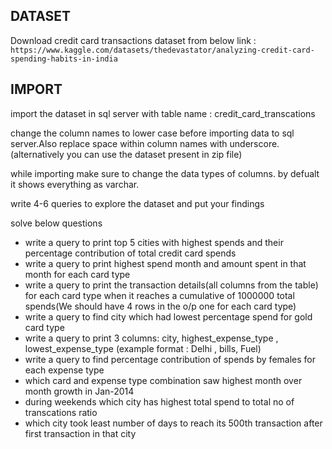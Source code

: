 ## DATASET
Download credit card transactions dataset from below link :
`https://www.kaggle.com/datasets/thedevastator/analyzing-credit-card-spending-habits-in-india`

## IMPORT
import the dataset in sql server with table name : credit_card_transcations

change the column names to lower case before importing data to sql server.Also replace space within column names with underscore.
(alternatively you can use the dataset present in zip file)

while importing make sure to change the data types of columns. by defualt it shows everything as varchar.

write 4-6 queries to explore the dataset and put your findings 

solve below questions
- write a query to print top 5 cities with highest spends and their percentage contribution of total credit card spends 
- write a query to print highest spend month and amount spent in that month for each card type
- write a query to print the transaction details(all columns from the table) for each card type when
it reaches a cumulative of 1000000 total spends(We should have 4 rows in the o/p one for each card type)
- write a query to find city which had lowest percentage spend for gold card type
- write a query to print 3 columns:  city, highest_expense_type , lowest_expense_type (example format : Delhi , bills, Fuel)
- write a query to find percentage contribution of spends by females for each expense type
- which card and expense type combination saw highest month over month growth in Jan-2014
- during weekends which city has highest total spend to total no of transcations ratio 
- which city took least number of days to reach its 500th transaction after first transaction in that city

